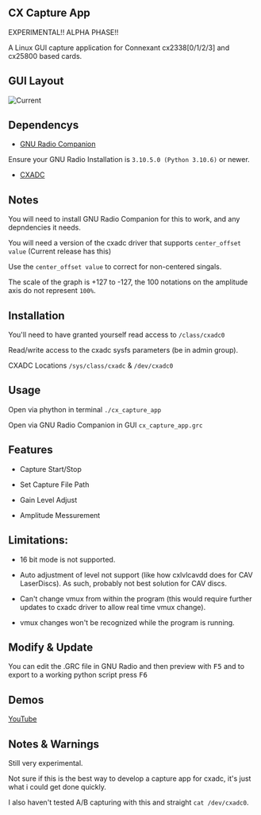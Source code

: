 ## CX Capture App 

EXPERIMENTAL!! ALPHA PHASE!!

A Linux GUI capture application for Connexant cx2338[0/1/2/3] and cx25800 based cards.

## GUI Layout

![Current](https://user-images.githubusercontent.com/56382624/222059131-28a64a03-060f-4b74-8e82-3b28b42c4a84.png)

## Dependencys

* [GNU Radio Companion](https://wiki.gnuradio.org/index.php/InstallingGR)

Ensure your GNU Radio Installation is `3.10.5.0 (Python 3.10.6)` or newer.

* [CXADC](https://github.com/happycube/cxadc-linux3)

## Notes

You will need to install GNU Radio Companion for this to work, and any depndencies it needs. 

You will need a version of the cxadc driver that supports `center_offset value` (Current release has this) 

Use the `center_offset value` to correct for non-centered singals. 

The scale of the graph is +127 to -127, the 100 notations on the amplitude axis do not represent `100%`.

## Installation

You'll need to have granted yourself read access to `/class/cxadc0`

Read/write access to the cxadc sysfs parameters (be in admin group).

CXADC Locations `/sys/class/cxadc` & `/dev/cxadc0`

## Usage 

Open via phython in terminal `./cx_capture_app`

Open via GNU Radio Companion in GUI `cx_capture_app.grc`

## Features

* Capture Start/Stop

* Set Capture File Path

* Gain Level Adjust

* Amplitude Messurement

## Limitations:

* 16 bit mode is not supported. 

* Auto adjustment of level not support (like how cxlvlcavdd does for CAV LaserDiscs). As such, probably not best solution for CAV discs. 

* Can't change vmux from within the program (this would require further updates to cxadc driver to allow real time vmux change). 

* vmux changes won't be recognized while the program is running.

## Modify & Update

You can edit the .GRC file in GNU Radio and then preview with <kbd>F5</kbd> and to export to a working python script press <kbd>F6</kbd>  

## Demos

[YouTube](https://www.youtube.com/watch?v=hENPuOPslAA)

## Notes & Warnings

Still very experimental. 

Not sure if this is the best way to develop a capture app for cxadc, it's just what i could get done quickly. 

I also haven't tested A/B capturing with this and straight `cat /dev/cxadc0`.
